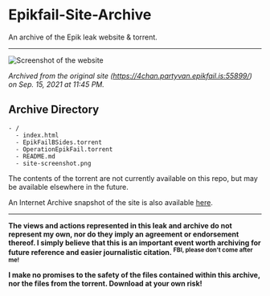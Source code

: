 # Epikfail-Site-Archive
An archive of the Epik leak website &amp; torrent.

---

![Screenshot of the website](./site-screenshot.png)

_Archived from the original site (https://4chan.partyvan.epikfail.is:55899/) on Sep. 15, 2021 at 11:45 PM._

## Archive Directory
```
- /
  - index.html
  - EpikFailBSides.torrent
  - OperationEpikFail.torrent
  - README.md
  - site-screenshot.png
```

The contents of the torrent are not currently available on this repo, but may be available elsewhere in the future.

An Internet Archive snapshot of the site is also available [here](http://web.archive.org/web/*/https://4chan.partyvan.epikfail.is:55899/).

---

__The views and actions represented in this leak and archive do not represent my own, nor do they imply an agreement or endorsement thereof. I simply believe that this is an important event worth archiving for future reference and easier journalistic citation. <sup>FBI, please don't come after me!</sup>__

__I make no promises to the safety of the files contained within this archive, nor the files from the torrent. Download at your own risk!__
